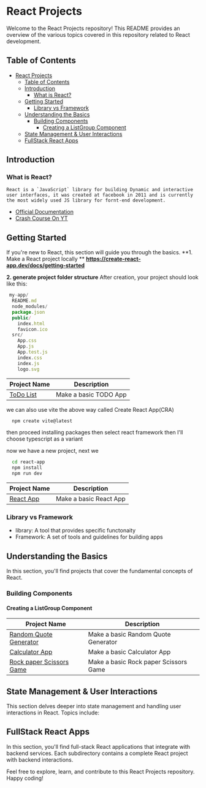 # React Projects

Welcome to the React Projects repository! This README provides an overview of the various topics covered in this repository related to React development.

## Table of Contents

- [React Projects](#react-projects)
  - [Table of Contents](#table-of-contents)
  - [Introduction](#introduction)
    - [What is React?](#what-is-react)
  - [Getting Started](#getting-started)
    - [Library vs Framework](#library-vs-framework)
  - [Understanding the Basics](#understanding-the-basics)
    - [Building Components](#building-components)
      - [Creating a ListGroup Component](#creating-a-listgroup-component)
  - [State Management \& User Interactions](#state-management--user-interactions)
  - [FullStack React Apps](#fullstack-react-apps)

## Introduction
  ### What is React?
    React is a `JavaScript` library for building Dynamic and interactive user interfaces, it was created at facebook in 2011 and is currently the most widely used JS library for fornt-end development.

  - [Official Documentation](https://react.dev/learn)
  - [Crash Course On YT](https://www.youtube.com/watch?v=SqcY0GlETPk)
 

## Getting Started

If you're new to React, this section will guide you through the basics.
**1. Make a React project locally **
**https://create-react-app.dev/docs/getting-started**

**2. generate project folder structure**
After creation, your project should look like this:
```javascript
 my-app/
  README.md
  node_modules/
  package.json
  public/
    index.html
    favicon.ico
  src/
    App.css
    App.js
    App.test.js
    index.css
    index.js
    logo.svg
```

| Project Name | Description |
|----------|----------|
| [ToDo List](getting-started/to-do) | Make a basic TODO App |


we can also use vite the above way called Create React App(CRA)

```bash
  npm create vite@latest
```
then proceed installing packages
then select react framework
then I'll choose typescript as a variant

now we have a new project, next we 

```bash
  cd react-app
  npm install
  npm run dev
```

| Project Name | Description |
|----------|----------|
| [React App](getting-started/react-app) | Make a basic React App |

### Library vs Framework
  - library: A tool that provides specific functonaity
  - Framework: A set of tools and guidelines for building apps

## Understanding the Basics

In this section, you'll find projects that cover the fundamental concepts of React.
### Building Components
#### Creating a ListGroup Component

| Project Name | Description |
|----------|----------|
| [Random Quote Generator](understanding-the-basics/random-quote-generator) | Make a basic Random Quote Generator |
| [Calculator App](understanding-the-basics/calculator-app) | Make a basic Calculator App |
| [Rock paper Scissors Game](understanding-the-basics/rock-paper-scissors-game) | Make a basic Rock paper Scissors Game |
## State Management & User Interactions

This section delves deeper into state management and handling user interactions in React. Topics include:


## FullStack React Apps

In this section, you'll find full-stack React applications that integrate with backend services.
Each subdirectory contains a complete React project with backend interactions.

Feel free to explore, learn, and contribute to this React Projects repository. Happy coding!
